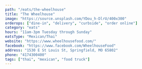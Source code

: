 ```yaml
---
path: "/eats/the-wheelhouse"
title: "The Wheelhouse"
image: "https://source.unsplash.com/YDou_h-DlrU/400x300"
orderops: ["dine-in", "delivery", "curbside", "order online"]
category: "eats"
hours: "11am-3pm Tuesday through Sunday"
eatsType: "Mexican/Thai"
website: "https://www.wheelhousefood.com/"
facebook: "https://www.facebook.com/WheelhouseFood"
address: "1530 E St Louis St, Springfield, MO 65802"
phone: "4174300400"
tags: ["thai", "mexican", "food truck"]
---
```

